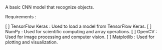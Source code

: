 A basic CNN model that recognize objects. 

Requirements : 

[ ] TensorFlow Keras : Used to load a model from TensorFlow Keras.
[ ] NumPy :  Used for scientific computing and array operations.
[ ] OpenCV : Used for image processing and computer vision.
[ ] Matplotlib : Used for plotting and visualization.
